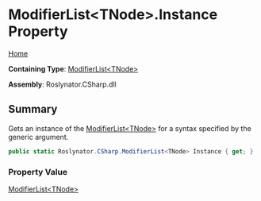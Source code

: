 # ModifierList\<TNode>\.Instance Property

[Home](../../../../README.md)

**Containing Type**: [ModifierList\<TNode>](../README.md)

**Assembly**: Roslynator\.CSharp\.dll

## Summary

Gets an instance of the [ModifierList\<TNode>](../README.md) for a syntax specified by the generic argument\.

```csharp
public static Roslynator.CSharp.ModifierList<TNode> Instance { get; }
```

### Property Value

[ModifierList\<TNode>](../README.md)

